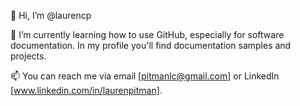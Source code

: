👋 Hi, I’m @laurencp

🌱 I’m currently learning how to use GitHub, especially for software documentation. In my profile you'll find documentation samples and projects.

📫 You can reach me via email [pitmanlc@gmail.com] or LinkedIn [www.linkedin.com/in/laurenpitman].

<!---
laurencp/laurencp is a ✨ special ✨ repository because its `README.md` (this file) appears on your GitHub profile.
You can click the Preview link to take a look at your changes.
--->
